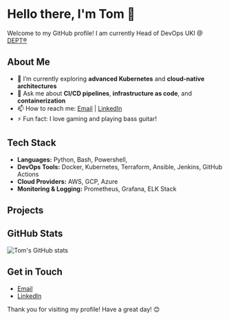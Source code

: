 # Hello there, I'm Tom 👋

Welcome to my GitHub profile! I am currently Head of DevOps UKI @ [DEPT®](https://www.deptagency.com/)

## About Me

- 🌱 I’m currently exploring **advanced Kubernetes** and **cloud-native architectures**
- 💬 Ask me about **CI/CD pipelines**, **infrastructure as code**, and **containerization**
- 📫 How to reach me: [Email](mailto:tom@nooklabs.uk) | [LinkedIn](https://uk.linkedin.com/in/thomassimm)
- ⚡ Fun fact: I love gaming and playing bass guitar!

## Tech Stack

- **Languages:** Python, Bash, Powershell, 
- **DevOps Tools:** Docker, Kubernetes, Terraform, Ansible, Jenkins, GitHub Actions
- **Cloud Providers:** AWS, GCP, Azure
- **Monitoring & Logging:** Prometheus, Grafana, ELK Stack

## Projects

## GitHub Stats

![Tom's GitHub stats](https://github-readme-stats.vercel.app/api?username=tomjsimm&show_icons=true&theme=radical)

## Get in Touch

- [Email](mailto:tom@nooklabs.uk)
- [LinkedIn](https://uk.linkedin.com/in/thomassimm)

Thank you for visiting my profile! Have a great day! 😊
